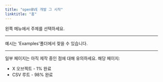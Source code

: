 ```yaml
---
title: "openBVE 개발 그 시작"
linktitle: "홈"
---
```


왼쪽 메뉴에서 주제를 선택하세요.

---

예시는 'Examples'폴더에서 찾을 수 있습니다.

---

일부 페이지는 아직 제작 중인 점에 대해 유의하세요. 해당 페이지: 

- X 오브젝트 - 1% 완료
- CSV 루트 - 98% 완료